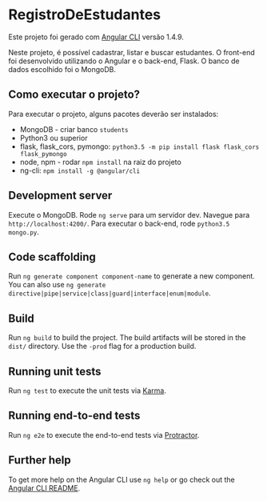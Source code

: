 # RegistroDeEstudantes

Este projeto foi gerado com [Angular CLI](https://github.com/angular/angular-cli) versão 1.4.9.

Neste projeto, é possível cadastrar, listar e buscar estudantes. O front-end foi desenvolvido utilizando o Angular
e o back-end, Flask. O banco de dados escolhido foi o MongoDB.

## Como executar o projeto?

Para executar o projeto, alguns pacotes deverão ser instalados:

* MongoDB - criar banco `students`
* Python3 ou superior
* flask, flask_cors, pymongo: `python3.5 -m pip install flask flask_cors flask_pymongo`
* node, npm - rodar `npm install` na raiz do projeto
* ng-cli: `npm install -g @angular/cli`


## Development server

Execute o MongoDB.
Rode `ng serve` para um servidor dev. Navegue para `http://localhost:4200/`.
Para executar o back-end, rode `python3.5 mongo.py`.

## Code scaffolding

Run `ng generate component component-name` to generate a new component. You can also use `ng generate directive|pipe|service|class|guard|interface|enum|module`.

## Build

Run `ng build` to build the project. The build artifacts will be stored in the `dist/` directory. Use the `-prod` flag for a production build.

## Running unit tests

Run `ng test` to execute the unit tests via [Karma](https://karma-runner.github.io).

## Running end-to-end tests

Run `ng e2e` to execute the end-to-end tests via [Protractor](http://www.protractortest.org/).

## Further help

To get more help on the Angular CLI use `ng help` or go check out the [Angular CLI README](https://github.com/angular/angular-cli/blob/master/README.md).
